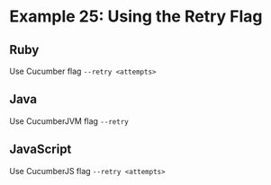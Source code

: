 # Example 25: Using the Retry Flag

## Ruby
Use Cucumber flag `--retry <attempts>`

## Java
Use CucumberJVM flag `--retry`

## JavaScript

Use CucumberJS flag `--retry <attempts>`